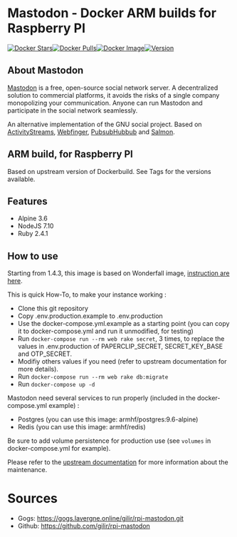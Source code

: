 # Mastodon - Docker ARM builds for Raspberry PI
[![Docker Stars](https://img.shields.io/docker/stars/gilir/rpi-mastodon.svg?maxAge=2592000)](https://hub.docker.com/r/gilir/rpi-mastodon/)[![Docker Pulls](https://img.shields.io/docker/pulls/gilir/rpi-mastodon.svg?maxAge=2592000)](https://hub.docker.com/r/gilir/rpi-mastodon/)[![Docker Image](https://images.microbadger.com/badges/image/gilir/rpi-mastodon.svg)](https://microbadger.com/images/gilir/rpi-mastodon "Get your own image badge on microbadger.com")[![Version](https://images.microbadger.com/badges/version/gilir/rpi-mastodon.svg)](https://microbadger.com/images/gilir/rpi-mastodon "Get your own version badge on microbadger.com")


## About Mastodon
[Mastodon](https://github.com/tootsuite/mastodon) is a free, open-source social network server. A decentralized solution to commercial platforms, it avoids the risks of a single company monopolizing your communication. Anyone can run Mastodon and participate in the social network seamlessly.

An alternative implementation of the GNU social project. Based on [ActivityStreams](https://en.wikipedia.org/wiki/Activity_Streams_(format)), [Webfinger](https://en.wikipedia.org/wiki/WebFinger), [PubsubHubbub](https://en.wikipedia.org/wiki/PubSubHubbub) and [Salmon](https://en.wikipedia.org/wiki/Salmon_(protocol)).

## ARM build, for Raspberry PI
Based on upstream version of Dockerbuild. See Tags for the versions available.

## Features
- Alpine 3.6
- NodeJS 7.10
- Ruby 2.4.1

## How to use

Starting from 1.4.3, this image is based on Wonderfall image, [instruction are here](https://github.com/Wonderfall/dockerfiles/tree/master/mastodon).

This is quick How-To, to make your instance working :
- Clone this git repository
- Copy .env.production.example to .env.production
- Use the docker-compose.yml.example as a starting point (you can copy it to docker-compose.yml and run it unmodified, for testing)
- Run `docker-compose run --rm web rake secret`, 3 times, to replace the values in .env.production of PAPERCLIP_SECRET, SECRET_KEY_BASE and OTP_SECRET.
- Modifiy others values if you need (refer to upstream documentation for more details).
- Run `docker-compose run --rm web rake db:migrate`
- Run `docker-compose up -d`

Mastodon need several services to run properly (included in the docker-compose.yml example) :
- Postgres (you can use this image: armhf/postgres:9.6-alpine)
- Redis (you can use this image: armhf/redis)

Be sure to add volume persistence for production use (see `volumes` in docker-compose.yml for example).

Please refer to the [upstream documentation](https://github.com/tootsuite/documentation/blob/master/Running-Mastodon/Administration-guide.md) for more information about the maintenance.

# Sources
- Gogs: https://gogs.lavergne.online/gilir/rpi-mastodon.git
- Github: https://github.com/gilir/rpi-mastodon
